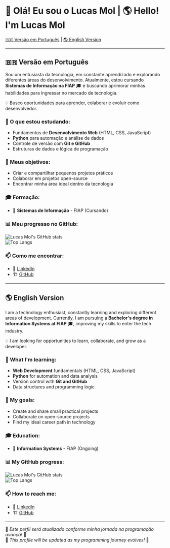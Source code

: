 # 👋 Olá! Eu sou o Lucas Mol | 🌎 Hello! I'm Lucas Mol  

[🇧🇷 Versão em Português](#-versão-em-português) | [🌎 English Version](#-english-version)  

---

## 🇧🇷 Versão em Português  

Sou um entusiasta da tecnologia, em constante aprendizado e explorando diferentes áreas do desenvolvimento. Atualmente, estou cursando **Sistemas de Informação na FIAP** 🎓 e buscando aprimorar minhas habilidades para ingressar no mercado de tecnologia.  

💡 Busco oportunidades para aprender, colaborar e evoluir como desenvolvedor.  

### 🚀 O que estou estudando:
- Fundamentos de **Desenvolvimento Web** (HTML, CSS, JavaScript)  
- **Python** para automação e análise de dados  
- Controle de versão com **Git e GitHub**  
- Estruturas de dados e lógica de programação  

### 🎯 Meus objetivos:
- Criar e compartilhar pequenos projetos práticos  
- Colaborar em projetos open-source  
- Encontrar minha área ideal dentro da tecnologia  

### 🎓 Formação:
- 📖 **Sistemas de Informação** - FIAP (Cursando)  

### 📊 Meu progresso no GitHub:
![Lucas Mol's GitHub stats](https://github-readme-stats.vercel.app/api?username=molz3ra&show_icons=true&theme=dracula)  
![Top Langs](https://github-readme-stats.vercel.app/api/top-langs/?username=molz3ra&layout=compact&theme=dracula)  

### 📫 Como me encontrar:
- 🔗 [LinkedIn](https://www.linkedin.com/in/mol035/)  
- 🏗️ [GitHub](https://github.com/molz3ra)  

---

## 🌎 English Version  

I am a technology enthusiast, constantly learning and exploring different areas of development. Currently, I am pursuing a **Bachelor's degree in Information Systems at FIAP** 🎓, improving my skills to enter the tech industry.  

💡 I am looking for opportunities to learn, collaborate, and grow as a developer.  

### 🚀 What I'm learning:
- **Web Development** fundamentals (HTML, CSS, JavaScript)  
- **Python** for automation and data analysis  
- Version control with **Git and GitHub**  
- Data structures and programming logic  

### 🎯 My goals:
- Create and share small practical projects  
- Collaborate on open-source projects  
- Find my ideal career path in technology  

### 🎓 Education:
- 📖 **Information Systems** - FIAP (Ongoing)  

### 📊 My GitHub progress:
![Lucas Mol's GitHub stats](https://github-readme-stats.vercel.app/api?username=molz3ra&show_icons=true&theme=dracula)  
![Top Langs](https://github-readme-stats.vercel.app/api/top-langs/?username=molz3ra&layout=compact&theme=dracula)  

### 📫 How to reach me:
- 🔗 [LinkedIn](https://www.linkedin.com/in/mol035/)  
- 🏗️ [GitHub](https://github.com/molz3ra)  

---

📌 *Este perfil será atualizado conforme minha jornada na programação avança!* 🚀  
📌 *This profile will be updated as my programming journey evolves!* 🚀  
